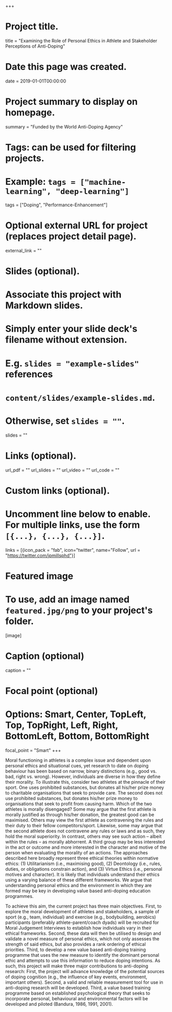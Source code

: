 +++
# Project title.
title = "Examining the Role of Personal Ethics in Athlete and Stakeholder Perceptions of Anti-Doping"

# Date this page was created.
date = 2019-01-01T00:00:00

# Project summary to display on homepage.
summary = "Funded by the World Anti-Doping Agency"

# Tags: can be used for filtering projects.
# Example: `tags = ["machine-learning", "deep-learning"]`
tags = ["Doping", "Performance-Enhancement"]

# Optional external URL for project (replaces project detail page).
external_link = ""

# Slides (optional).
#   Associate this project with Markdown slides.
#   Simply enter your slide deck's filename without extension.
#   E.g. `slides = "example-slides"` references 
#   `content/slides/example-slides.md`.
#   Otherwise, set `slides = ""`.
slides = ""

# Links (optional).
url_pdf = ""
url_slides = ""
url_video = ""
url_code = ""

# Custom links (optional).
#   Uncomment line below to enable. For multiple links, use the form `[{...}, {...}, {...}]`.
links = [{icon_pack = "fab", icon="twitter", name="Follow", url = "https://twitter.com/jpmillsphd"}]

# Featured image
# To use, add an image named `featured.jpg/png` to your project's folder. 
[image]
  # Caption (optional)
  caption = ""
  
  # Focal point (optional)
  # Options: Smart, Center, TopLeft, Top, TopRight, Left, Right, BottomLeft, Bottom, BottomRight
  focal_point = "Smart"
+++

Moral functioning in athletes is a complex issue and dependent uponpersonal ethics and situational cues, yet research to date on dopingbehaviour has been based on narrow, binary distinctions (e.g., goodvs. bad, right vs. wrong). However, individuals are diverse in howthey define their morality. To illustrate this, consider two athletes atthe pinnacle of their sport. One uses prohibited substances, butdonates all his/her prize money to charitable organisations that seekto provide care. The second does not use prohibited substances, butdonates his/her prize money to organisations that seek to profit fromcausing harm. Which of the two athletes is morally disengaged?Some may argue that the first athlete is morally justified as throughhis/her donation, the greatest good can be maximised. Others mayview the first athlete as contravening the rules and their duty to theirfellow competitors/sport. Likewise, some may argue that the secondathlete does not contravene any rules or laws and as such, they holdthe moral superiority. In contrast, others may see such action –albeit within the rules – as morally abhorrent. A third group may beless interested in the act or outcome and more interested in thecharacter and motive of the person when evaluating the morality ofan actions. The approaches described here broadly represent threeethical theories within normative ethics: (1) Utilitarianism (i.e.,maximising good), (2) Deontology (i.e., rules, duties, or obligationsconstrain action), and (3) Virtue Ethics (i.e., personal motives andcharacter). It is likely that individuals understand their ethics using avarying balance of these different frameworks. We argue thatunderstanding personal ethics and the environment in which theyare formed may be key in developing value based anti-dopingeducation programmes. 

To achieve this aim, the current project has three main objectives. First, to explore the moral development of athletes and stakeholders, a sample of sport (e.g., team, individual) and exercise (e.g., bodybuilding, aerobics) participants (preferably athlete-parent/coach dyads) will be recruited for Moral Judgement Interviews to establish how individuals vary in their ethical frameworks. Second, these data will then be utilised to design andvalidate a novel measure of personal ethics, which not only assesses the strength of said ethics, but also provides a rank ordering of ethical priorities. Third, to develop a new value based anti-doping training programme that uses the new measure to identify thedominant personal ethic and attempts to use this information to reduce doping intentions. As such, this project will make three major contributions to anti-doping research: First, the project will advance knowledge of the potential sources of doping cognition (e.g., theinfluence of key events, environment, important others). Second, a valid and reliable measurement tool for use in anti-doping research will be developed. Third, a value based training programme based on established psychological theory that seeks to incorporate personal, behavioural and environmental factors will be developed and piloted (Bandura, 1986, 1991, 2001).
